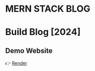 # MERN STACK BLOG

# Build Blog [2024]

## Demo Website

👉 [Render](https://mern-stack-blog-frontend-xjdi.onrender.com)
